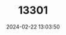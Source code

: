 ---
title: "13301"
category: "Micrarionta gabbii"
draft: false
date: 2024-02-22 13:03:50
languages:
  English: ["Gabb's Snail", "San Clemente Island Snail"]
---